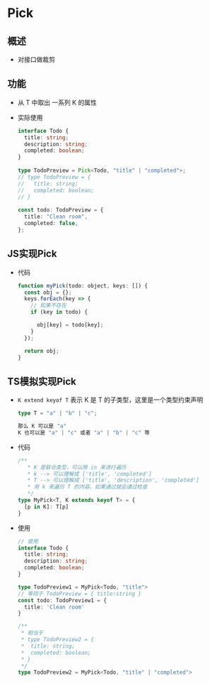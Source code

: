 # Pick

## 概述

*   对接口做裁剪

## 功能

*   从 T 中取出 一系列 K 的属性

*   实际使用

    ```typescript
    interface Todo {
      title: string;
      description: string;
      completed: boolean;
    }
     
    type TodoPreview = Pick<Todo, "title" | "completed">;
    // type TodoPreview = {
    //   title: string;
    //   completed: boolean;
    // }
     
    const todo: TodoPreview = {
      title: "Clean room",
      completed: false,
    };
    ```

## JS实现Pick

*   代码

    ```javascript
    function myPick(todo: object, keys: []) {
      const obj = {};
      keys.forEach(key => {
        // 如果不存在
        if (key in todo) {

          obj[key] = todo[key];
        }
      });

      return obj;
    }
    ```

## TS模拟实现Pick

*   `K extend keyof T` 表示 K 是 T 的子类型，这里是一个类型约束声明

    ```typescript
    type T = "a" | "b" | "c";

    那么 K 可以是 "a"
    K 也可以是 "a" | "c" 或者 "a" | "b" | "c" 等

    ```

*   代码

    ```typescript
    /**
       * K 是联合类型，可以用 in 来进行遍历
       * k --> 可以理解成 ['title', 'completed']
       * T --> 可以理解成 ['title', 'description', 'completed']
       * 用 k 来遍历 T 的内容，如果通过就会通过检查
       */
    type MyPick<T, K extends keyof T> = {
      [p in K]: T[p]
    }
    ```

*   使用

    ```typescript
    // 使用
    interface Todo {
      title: string;
      description: string;
      completed: boolean;
    }

    type TodoPreview1 = MyPick<Todo, "title">
    // 等同于 TodoPreview = { title:string }
    const todo: TodoPreview1 = {
      title: 'Clean room'
    }

    /**
     * 相当于
     * type TodoPreview2 = {
     *  title: string;
     *  completed: boolean;
     * }
     */
    type TodoPreview2 = MyPick<Todo, "title" | "completed">
    ```
